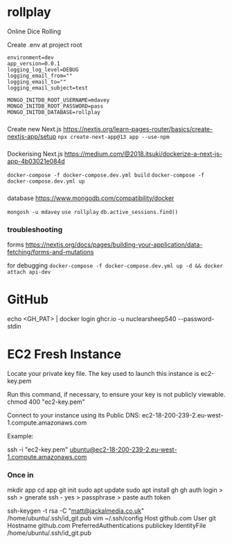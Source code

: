 # rollplay
Online Dice Rolling

Create .env at project root
```
environment=dev
app_version=0.0.1
logging_log_level=DEBUG
logging_email_from=""
logging_email_to=""
logging_email_subject=test

MONGO_INITDB_ROOT_USERNAME=mdavey
MONGO_INITDB_ROOT_PASSWORD=pass
MONGO_INITDB_DATABASE=rollplay

```
###
Create new Next.js
https://nextjs.org/learn-pages-router/basics/create-nextjs-app/setup
`npx create-next-app@13 app --use-npm`

###
Dockerising Next.js
https://medium.com/@2018.itsuki/dockerize-a-next-js-app-4b03021e084d

`docker-compose -f docker-compose.dev.yml build`
`docker-compose -f docker-compose.dev.yml up`

###
database
https://www.mongodb.com/compatibility/docker

`mongosh -u mdavey`
`use rollplay`
`db.active_sessions.find()`

### troubleshooting
forms
https://nextjs.org/docs/pages/building-your-application/data-fetching/forms-and-mutations

for debugging
`docker-compose -f docker-compose.dev.yml up -d && docker attach api-dev`

# GitHub
echo <GH_PAT> | docker login ghcr.io -u nuclearsheep540 --password-stdin

# EC2 Fresh Instance
Locate your private key file. The key used to launch this instance is ec2-key.pem

Run this command, if necessary, to ensure your key is not publicly viewable.
 chmod 400 "ec2-key.pem"

Connect to your instance using its Public DNS:
 ec2-18-200-239-2.eu-west-1.compute.amazonaws.com

Example:

 ssh -i "ec2-key.pem" ubuntu@ec2-18-200-239-2.eu-west-1.compute.amazonaws.com

 ### Once in

mkdir app
cd app
git init
sudo apt update
sudo apt install gh
gh auth login
    > ssh
    > gnerate ssh - yes
    > passphrase
    > paste auth token

ssh-keygen -t rsa -C "matt@jackalmedia.co.uk"
/home/ubuntu/.ssh/id_git.pub
vim ~/.ssh/config
Host github.com
        User git
        Hostname github.com
        PreferredAuthentications publickey
        IdentityFile /home/ubuntu/.ssh/id_git.pub